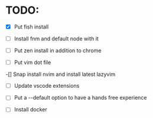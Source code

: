 # TODO:
- [x] Put fish install

-[ ] Install fnm and default node with it

-[ ] Put zen install in addition to chrome

-[ ] Put vim dot file

-[] Snap install nvim and install latest lazyvim

-[ ] Update vscode extensions

-[ ] Put a --default option to have a hands free experience

-[ ] Install docker
